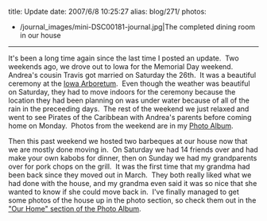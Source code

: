 title: Update
date: 2007/6/8 10:25:27
alias: blog/271/
photos:
- /journal_images/mini-DSC00181-journal.jpg|The completed dining room in our house
---
It's been a long time again since the last time I posted an update.  Two weekends ago, we drove out to Iowa for the Memorial Day weekend.  Andrea's cousin Travis got married on Saturday the 26th.  It was a beautiful ceremony at the [Iowa Arboretum](http://www.iowaarboretum.org).  Even though the weather was beautiful on Saturday, they had to move indoors for the ceremony because the location they had been planning on was under water because of all of the rain in the preceeding days.  The rest of the weekend we just relaxed and went to see Pirates of the Caribbean with Andrea's parents before coming home on Monday.  Photos from the weekend are in my [Photo Album](PhotoAlbum.aspx?ID=TCWEDDING20070526).

Then this past weekend we hosted two barbeques at our house now that we are mostly done moving in.  On Saturday we had 14 friends over and had make your own kabobs for dinner, then on Sunday we had my grandparents over for pork chops on the grill.  It was the first time that my grandma had been back since they moved out in March.  They both really liked what we had done with the house, and my grandma even said it was so nice that she wanted to know if she could move back in.  I've finally managed to get some photos of the house up in the photo section, so check them out in the ["Our Home" section of the Photo Album](PhotoAlbum.aspx?ID=HOME).